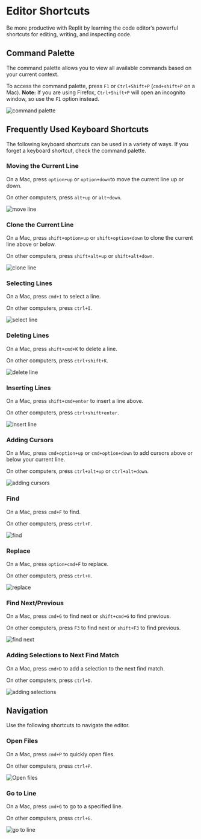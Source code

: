 
# Editor Shortcuts

Be more productive with Replit by learning the code editor’s powerful shortcuts for editing, writing, and inspecting code.

## Command Palette

The command palette allows you to view all available commands based on your current context. 

To access the command palette, press `F1` or `Ctrl+Shift+P` (`cmd+shift+P` on a Mac). **Note:** If you are using Firefox, `Ctrl+Shift+P` will open an incognito window, so use the `F1` option instead.

![command palette](/images/repls/editor/command_palette.gif)

## Frequently Used Keyboard Shortcuts

The following keyboard shortcuts can be used in a variety of ways. If you forget a keyboard shortcut, check the command palette.

### Moving the Current Line

On a Mac, press `option+up` or `option+down`to move the current line up or down. 

On other computers, press `alt+up` or `alt+down`.

![move line](/images/repls/editor/move_line.gif)

### Clone the Current Line

On a Mac, press `shift+option+up` or `shift+option+down` to clone the current line above or below.

On other computers, press `shift+alt+up` or `shift+alt+down`.

![clone line](/images/repls/editor/clone_line.gif)

### Selecting Lines

On a Mac, press `cmd+I` to select a line. 

On other computers, press `ctrl+I`.

![select line](/images/repls/editor/select_line.gif)

### Deleting Lines

On a Mac, press `shift+cmd+K` to delete a line.

On other computers, press `ctrl+shift+K`.

![delete line](/images/repls/editor/delete_line.gif)

### Inserting Lines

On a Mac, press `shift+cmd+enter` to insert a line above.

On other computers, press `ctrl+shift+enter`.

![insert line](/images/repls/editor/insert_line.gif)

### Adding Cursors

On a Mac, press `cmd+option+up` or `cmd+option+down` to add cursors above or below your current line. 

On other computers, press `ctrl+alt+up` or `ctrl+alt+down`.

![adding cursors](/images/repls/editor/adding_cursors.gif)

### Find

On a Mac, press `cmd+F` to find.

On other computers, press `ctrl+F`.

![find](/images/repls/editor/find.gif)

### Replace

On a Mac, press `option+cmd+F` to replace.

On other computers, press `ctrl+H`.

![replace](/images/repls/editor/replace.gif)

### Find Next/Previous

On a Mac, press `cmd+G` to find next or `shift+cmd+G` to find previous.

On other computers, press `F3` to find next or `shift+F3` to find previous.

![find next](/images/repls/editor/find_next.gif)

### Adding Selections to Next Find Match

On a Mac, press `cmd+D` to add a selection to the next find match.

On other computers, press `ctrl+D`.

![adding selections](/images/repls/editor/adding_selections.gif)

## Navigation

Use the following shortcuts to navigate the editor.

### Open Files

On a Mac, press `cmd+P` to quickly open files.

On other computers, press `ctrl+P`.

![Open files](/images/repls/editor/open_files.gif)

### Go to Line

On a Mac, press `cmd+G` to go to a specified line.

On other computers, press `ctrl+G`.

![go to line](/images/repls/editor/go_to_line.gif)

